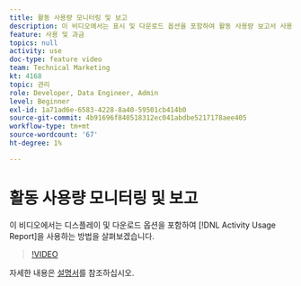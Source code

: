 ```yaml
---
title: 활동 사용량 모니터링 및 보고
description: 이 비디오에서는 표시 및 다운로드 옵션을 포함하여 활동 사용량 보고서 사용 방법을 살펴봅니다.
feature: 사용 및 과금
topics: null
activity: use
doc-type: feature video
team: Technical Marketing
kt: 4168
topic: 관리
role: Developer, Data Engineer, Admin
level: Beginner
exl-id: 1a71ad6e-6583-4228-8a40-59501cb414b0
source-git-commit: 4b91696f840518312ec041abdbe5217178aee405
workflow-type: tm+mt
source-wordcount: '67'
ht-degree: 1%

---
```


# 활동 사용량 모니터링 및 보고

이 비디오에서는 디스플레이 및 다운로드 옵션을 포함하여 [!DNL Activity Usage Report]을 사용하는 방법을 살펴보겠습니다.

>[!VIDEO](https://video.tv.adobe.com/v/31443/?quality=12)

자세한 내용은 [설명서](https://docs.adobe.com/content/help/en/audience-manager/user-guide/features/administration/activity-usage-reporting.html)를 참조하십시오.
